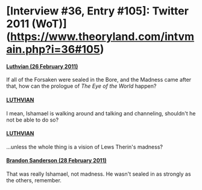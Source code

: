 # [Interview #36, Entry #105]: Twitter 2011 (WoT)](https://www.theoryland.com/intvmain.php?i=36#105)

#### [Luthvian (26 February 2011)](http://twitter.com/_Luthvian/status/41382322968207360)

If all of the Forsaken were sealed in the Bore, and the Madness came after that, how can the prologue of
*The Eye of the World*
happen?

#### [LUTHVIAN](http://twitter.com/_Luthvian/status/41382956035481600)

I mean, Ishamael is walking around and talking and channeling, shouldn't he not be able to do so?

#### [LUTHVIAN](http://twitter.com/_Luthvian/status/41383190404935681)

...unless the whole thing is a vision of Lews Therin's madness?

#### [Brandon Sanderson (28 February 2011)](http://twitter.com/BrandSanderson/status/42342305675481088)

That was really Ishamael, not madness. He wasn't sealed in as strongly as the others, remember.

